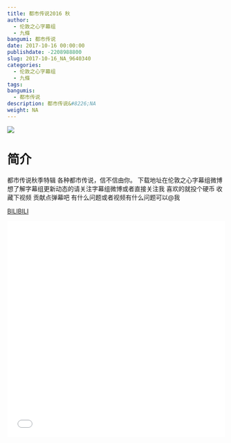 ```yaml
---
title: 都市传说2016 秋
author: 
  - 伦敦之心字幕组
  - 九條
bangumi: 都市传说
date: 2017-10-16 00:00:00
publishdate: -2208988800
slug: 2017-10-16_NA_9640340
categories: 
  - 伦敦之心字幕组
  - 九條
tags: 
bangumis: 
  - 都市传说
description: 都市传说&#8226;NA
weight: NA
---
```


![](https://i.imgur.com/jgin132.jpg)

# 简介  
都市传说秋季特辑 各种都市传说，信不信由你。 
下载地址在伦敦之心字幕组微博 想了解字幕组更新动态的请关注字幕组微博或者直接关注我 喜欢的就投个硬币 收藏下视频 贡献点弹幕吧
有什么问题或者视频有什么问题可以@我

  [BILIBILI](https://www.bilibili.com/video/av9640340/)


  <iframe src="//www.bilibili.com/html/html5player.html?cid=15932253&aid=9640340" width="100%" height="500" frameborder="0" allowfullscreen="allowfullscreen"></iframe>
